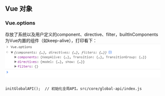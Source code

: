 ## Vue 对象

### Vue.options
存放了系统以及用户定义的component、directive、filter，builtInComponents为Vue内置的组件（如keep-alive），打印看下：  
![Vue.options](../images/Vue.options.png)

###
```
initGlobalAPI();  // 初始化全局API。src/core/global-api/index.js
```